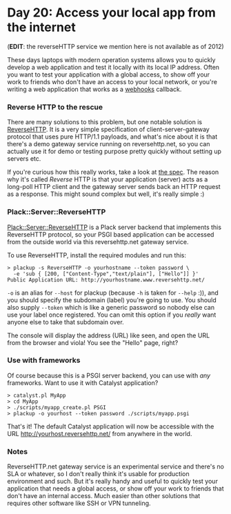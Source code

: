 # Day 20: Access your local app from the internet

(**EDIT**: the reverseHTTP service we mention here is not available as of 2012)

These days laptops with modern operation systems allows you to quickly develop a web application and test it locally with its local IP address. Often you want to test your application with a global access, to show off your work to friends who don't have an access to your local network, or you're writing a web application that works as a [webhooks](http://www.webhooks.org/) callback.

### Reverse HTTP to the rescue

There are many solutions to this problem, but one notable solution is [ReverseHTTP](http://www.reversehttp.net/). It is a very simple specification of client-server-gateway protocol that uses pure HTTP/1.1 payloads, and what's nice about it is that there's a demo gateway service running on reversehttp.net, so you can actually use it for demo or testing purpose pretty quickly without setting up servers etc.

If you're curious how this really works, take a look at [the spec](http://www.reversehttp.net/specs.html). The reason why it's called *Reverse* HTTP is that your application (server) acts as a long-poll HTTP client and the gateway server sends back an HTTP request as a response. This might sound complex but well, it's really simple :)

### Plack::Server::ReverseHTTP

[Plack::Server::ReverseHTTP](http://search.cpan.org/~miyagawa/Plack-Server-ReverseHTTP-0.01/) is a Plack server backend that implements this ReverseHTTP protocol, so your PSGI based application can be accessed from the outside world via this reversehttp.net gateway service.

To use ReverseHTTP, install the required modules and run this:

    > plackup -s ReverseHTTP -o yourhostname --token password \
      -e 'sub { [200, ["Content-Type","text/plain"], ["Hello"]] }'
    Public Application URL: http://yourhostname.www.reversehttp.net/

`-o` is an alias for `--host` for plackup (because `-h` is taken for `--help` :)), and you should specify the subdomain (label) you're going to use. You should also supply `--token` which is like a generic password so nobody else can use your label once registered. You can omit this option if you *really* want anyone else to take that subdomain over.

The console will display the address (URL) like seen, and open the URL from the browser and viola! You see the "Hello" page, right?

### Use with frameworks

Of course because this is a PSGI server backend, you can use with *any* frameworks. Want to use it with Catalyst application?

    > catalyst.pl MyApp
    > cd MyApp
    > ./scripts/myapp_create.pl PSGI
    > plackup -o yourhost --token password ./scripts/myapp.psgi

That's it! The default Catalyst application will now be accessible with the URL http://yourhost.reversehttp.net/ from anywhere in the world.

### Notes

ReverseHTTP.net gateway service is an experimental service and there's no SLA or whatever, so I don't really think it's usable for production environment and such. But it's really handy and useful to quickly test your application that needs a global access, or show off your work to friends that don't have an internal access. Much easier than other solutions that requires other software like SSH or VPN tunneling.
